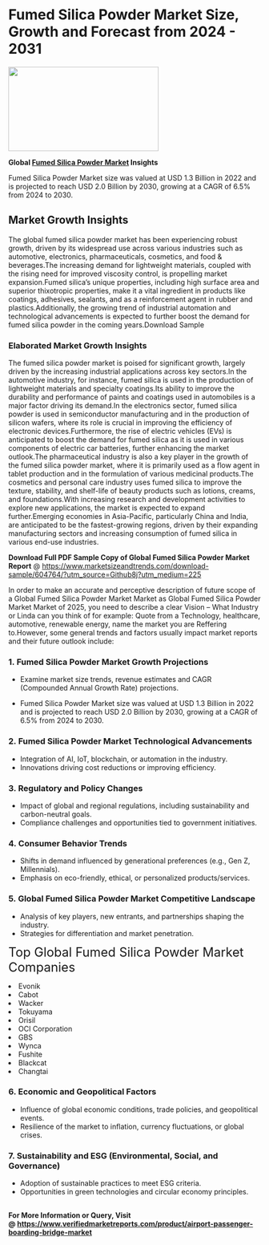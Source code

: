 <H1>Fumed Silica Powder Market Size, Growth and Forecast from 2024 - 2031</H1><img class="aligncenter size-medium wp-image-584254" src="https://thirdeyenews.in/wp-content/uploads/2024/09/Global-Market-Research-300x168.jpeg" alt="" width="300" height="168" /><p><strong>Global&nbsp;<a href="https://www.marketsizeandtrends.com/download-sample/604764/?utm_source=Github8j?utm_medium=225">Fumed Silica Powder Market</a> Insights</strong></p><p>Fumed Silica Powder Market size was valued at USD 1.3 Billion in 2022 and is projected to reach USD 2.0 Billion by 2030, growing at a CAGR of 6.5% from 2024 to 2030.</p><p><h2>Market Growth Insights</h2> The global fumed silica powder market has been experiencing robust growth, driven by its widespread use across various industries such as automotive, electronics, pharmaceuticals, cosmetics, and food & beverages.The increasing demand for lightweight materials, coupled with the rising need for improved viscosity control, is propelling market expansion.Fumed silica’s unique properties, including high surface area and superior thixotropic properties, make it a vital ingredient in products like coatings, adhesives, sealants, and as a reinforcement agent in rubber and plastics.Additionally, the growing trend of industrial automation and technological advancements is expected to further boost the demand for fumed silica powder in the coming years.Download Sample <h3>Elaborated Market Growth Insights</h3> The fumed silica powder market is poised for significant growth, largely driven by the increasing industrial applications across key sectors.In the automotive industry, for instance, fumed silica is used in the production of lightweight materials and specialty coatings.Its ability to improve the durability and performance of paints and coatings used in automobiles is a major factor driving its demand.In the electronics sector, fumed silica powder is used in semiconductor manufacturing and in the production of silicon wafers, where its role is crucial in improving the efficiency of electronic devices.Furthermore, the rise of electric vehicles (EVs) is anticipated to boost the demand for fumed silica as it is used in various components of electric car batteries, further enhancing the market outlook.The pharmaceutical industry is also a key player in the growth of the fumed silica powder market, where it is primarily used as a flow agent in tablet production and in the formulation of various medicinal products.The cosmetics and personal care industry uses fumed silica to improve the texture, stability, and shelf-life of beauty products such as lotions, creams, and foundations.With increasing research and development activities to explore new applications, the market is expected to expand further.Emerging economies in Asia-Pacific, particularly China and India, are anticipated to be the fastest-growing regions, driven by their expanding manufacturing sectors and increasing consumption of fumed silica in various end-use industries.</p><p><span class=""><strong>Download Full PDF Sample Copy of Global Fumed Silica Powder Market Report</strong> @ <a href="https://www.marketsizeandtrends.com/download-sample/604764/?utm_source=Github8j?utm_medium=225" target="_blank">https://www.marketsizeandtrends.com/download-sample/604764/?utm_source=Github8j?utm_medium=225</a></span></p><p>In order to make an accurate and perceptive description of future scope of a Global&nbsp;Fumed Silica Powder Market Market as Global&nbsp;Fumed Silica Powder Market Market of 2025, you need to describe a clear Vision &ndash; What Industry or Linda can you think of for example: Quote from a Technology, healthcare, automotive, renewable energy, name the market you are Reffering to.However, some general trends and factors usually impact market reports and their future outlook include:</p><h3>1.&nbsp;<strong>Fumed Silica Powder Market Growth Projections</strong></h3><ul><li>Examine market size trends, revenue estimates and CAGR (Compounded Annual Growth Rate) projections.</li><li><p>Fumed Silica Powder Market size was valued at USD 1.3 Billion in 2022 and is projected to reach USD 2.0 Billion by 2030, growing at a CAGR of 6.5% from 2024 to 2030.</p></li></ul><h3>2.&nbsp;<strong>Fumed Silica Powder Market Technological Advancements</strong></h3><ul><li>Integration of AI, IoT, blockchain, or automation in the industry.</li><li>Innovations driving cost reductions or improving efficiency.</li></ul><h3>3.&nbsp;<strong>Regulatory and Policy Changes</strong></h3><ul><li>Impact of global and regional regulations, including sustainability and carbon-neutral goals.</li><li>Compliance challenges and opportunities tied to government initiatives.</li></ul><h3>4.&nbsp;<strong>Consumer Behavior Trends</strong></h3><ul><li>Shifts in demand influenced by generational preferences (e.g., Gen Z, Millennials).</li><li>Emphasis on eco-friendly, ethical, or personalized products/services.</li></ul><h3>5.&nbsp;<strong>Global Fumed Silica Powder Market Competitive Landscape</strong></h3><ul><li>Analysis of key players, new entrants, and partnerships shaping the industry.</li><li>Strategies for differentiation and market penetration.</li></ul><p data-pm-slice="1 1 []"><span style="color: inherit; font-family: inherit; font-size: 25px;">Top Global Fumed Silica Powder Market Companies</span></p><div class="" data-test-id=""><p><li>Evonik</li><li> Cabot</li><li> Wacker</li><li> Tokuyama</li><li> Orisil</li><li> OCI Corporation</li><li> GBS</li><li> Wynca</li><li> Fushite</li><li> Blackcat</li><li> Changtai</li></p></div><h3>6.&nbsp;<strong>Economic and Geopolitical Factors</strong></h3><ul><li>Influence of global economic conditions, trade policies, and geopolitical events.</li><li>Resilience of the market to inflation, currency fluctuations, or global crises.</li></ul><h3>7.&nbsp;<strong>Sustainability and ESG (Environmental, Social, and Governance)</strong></h3><ul><li>Adoption of sustainable practices to meet ESG criteria.</li><li>Opportunities in green technologies and circular economy principles.</li></ul><h2><strong style="font-size: 14px;">For More Information or Query, Visit @&nbsp;</strong><a style="background-color: #ffffff; font-size: 14px;" href="https://www.marketsizeandtrends.com/report/fumed-silica-powder-market/" target="_blank">https://www.verifiedmarketreports.com/product/airport-passenger-boarding-bridge-market</a></h2>